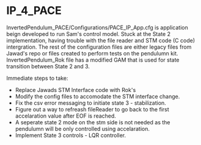 # IP_4_PACE

InvertedPendulum_PACE/Configurations/PACE_IP_App.cfg is application beign developed to run Sam's control model. Stuck at the State 2 implementation, having trouble with the file reader and STM code (C code) intergration. The rest of the configuration files are either legacy files from Jawad's repo or files created to perform tests on the pendulumn kit. InvertedPendulum_Rok file has a modified GAM that is used for state transition between State 2 and 3. 

Immediate steps to take: 

+ Replace Jawads STM Interface code with Rok's
+ Modify the config files to accomodate the STM interface change.
+ Fix the csv error messaging to initiate state 3 - stabilization.
+ Figure out a way to refreash fileReader to go back to the first accelaration value after EOF is reached.
+ A seperate state 2 mode on the stm side is not needed as the pendulumn will be only controlled using accelaration. 
+ Implement State 3 controls - LQR controller. 
